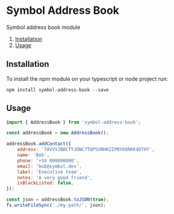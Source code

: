 # Symbol Address Book

Symbol address book module

1. [Installation](#installation)
2. [Usage](#usage)

## Installation <a name="installation"></a>

To install the npm module on your typescript or node project run:

`npm install symbol-address-book --save`

## Usage <a name="usage"></a>

```javascript
import { AddressBook } from 'symbol-address-book';

const addressBook = new AddressBook();

addressBook.addContact({
    address: 'TAVVVJBBCTYJDWC7TQPSVNHK2IPNY6URKK4DTHY',
    name: 'Bob',
    phone: '+34 000000000',
    email: 'bob@symbol.dev',
    label: 'Executive team',
    notes: 'A very good friend',
    isBlackListed: false,
});

const json = addressBook.toJSON(true);
fs.writeFileSync('./my-path/', json);
```
